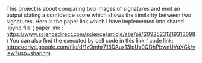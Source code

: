 This project is about comparing two images of signatures and emit an output stating a confidence score which shows the similarity between two signatures.
Here is the paper link which i have implemented into shared .ipynb file ( paper link : https://www.sciencedirect.com/science/article/abs/pii/S0925231219313098)
You can also find the executed by cell code in this link ( code link: https://drive.google.com/file/d/1zQmhr716DAux13lpUs0QDhPbwnUVgXGk/view?usp=sharing)
